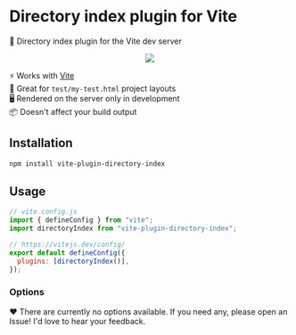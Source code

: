 # Directory index plugin for Vite

📂 Directory index plugin for the Vite dev server

<p align=center>
  <img src="https://i.imgur.com/vhzjfm3.png">
</p>

⚡ Works with [Vite] \
📂 Great for `test/my-test.html` project layouts \
🖥️ Rendered on the server only in development \
📦 Doesn't affect your build output

## Installation

```sh
npm install vite-plugin-directory-index
```

## Usage

```js
// vite.config.js
import { defineConfig } from "vite";
import directoryIndex from "vite-plugin-directory-index";

// https://vitejs.dev/config/
export default defineConfig({
  plugins: [directoryIndex()],
});
```

### Options

❤️ There are currently no options available. If you need any, please open an
Issue! I'd love to hear your feedback.

[Vite]: https://vitejs.dev/
